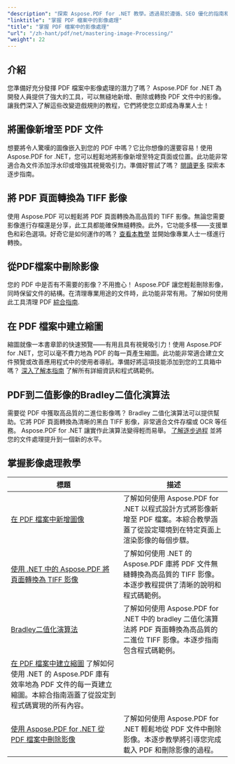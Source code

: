 ```yaml
---
"description": "探索 Aspose.PDF for .NET 教學。透過易於遵循、SEO 優化的指南和程式碼範例掌握在 PDF 文件中新增、轉換和管理影像的方法。"
"linktitle": "掌握 PDF 檔案中的影像處理"
"title": "掌握 PDF 檔案中的影像處理"
"url": "/zh-hant/pdf/net/mastering-image-Processing/"
"weight": 22
---
```


## 介紹

您準備好充分發揮 PDF 檔案中影像處理的潛力了嗎？ Aspose.PDF for .NET 為開發人員提供了強大的工具，可以無縫地新增、刪除或轉換 PDF 文件中的影像。讓我們深入了解這些改變遊戲規則的教程，它們將使您立即成為專業人士！

## 將圖像新增至 PDF 文件  

想要將令人驚嘆的圖像嵌入到您的 PDF 中嗎？它比你想像的還要容易！使用 Aspose.PDF for .NET，您可以輕鬆地將影像新增至特定頁面或位置。此功能非常適合為文件添加浮水印或增強其視覺吸引力。準備好嘗試了嗎？ [閱讀更多](./adding-image/) 探索本逐步指南。

## 將 PDF 頁面轉換為 TIFF 影像  

使用 Aspose.PDF 可以輕鬆將 PDF 頁面轉換為高品質的 TIFF 影像。無論您需要影像進行存檔還是分享，此工具都能確保無縫轉換。此外，它功能多樣——支援單色和彩色選項。好奇它是如何運作的嗎？ [查看本教學](./convert-pages-to-tiff-images/) 並開始像專業人士一樣進行轉換。

## 從PDF檔案中刪除影像  

您的 PDF 中是否有不需要的影像？不用擔心！ Aspose.PDF 讓您輕鬆刪除影像，同時保留文件的結構。在清理專業用途的文件時，此功能非常有用。了解如何使用此工具清理 PDF [綜合指南](./delete-images-from-pdf-files/).  

## 在 PDF 檔案中建立縮圖  

縮圖就像一本書章節的快速預覽——有用且具有視覺吸引力！使用 Aspose.PDF for .NET，您可以毫不費力地為 PDF 的每一頁產生縮圖。此功能非常適合建立文件預覽或改善應用程式中的使用者導航。準備好將這項技能添加到您的工具箱中嗎？ [深入了解本指南](./creating-thumbnail-images/) 了解所有詳細資訊和程式碼範例。

## PDF到二值影像的Bradley二值化演算法  

需要從 PDF 中獲取高品質的二進位影像嗎？ Bradley 二值化演算法可以提供幫助。它將 PDF 頁面轉換為清晰的黑白 TIFF 影像，非常適合文件存檔或 OCR 等任務。 Aspose.PDF for .NET 讓實作此演算法變得輕而易舉。 [了解逐步過程](./bradley-binarization-algorithm/) 並將您的文件處理提升到一個新的水平。

## 掌握影像處理教學
|標題 |描述 |
| --- | --- | 
| [在 PDF 檔案中新增圖像](./adding-image/) |了解如何使用 Aspose.PDF for .NET 以程式設計方式將影像新增至 PDF 檔案。本綜合教學涵蓋了從設定環境到在特定頁面上渲染影像的每個步驟。 |  
| [使用 .NET 中的 Aspose.PDF 將頁面轉換為 TIFF 影像](./convert-pages-to-tiff-images/) |了解如何使用 .NET 的 Aspose.PDF 庫將 PDF 文件無縫轉換為高品質的 TIFF 影像。本逐步教程提供了清晰的說明和程式碼範例。 |  
| [Bradley二值化演算法](./bradley-binarization-algorithm/) |了解如何使用 Aspose.PDF for .NET 中的 bradley 二值化演算法將 PDF 頁面轉換為高品質的二進位 TIFF 影像。本逐步指南包含程式碼範例。 |   
| [在 PDF 檔案中建立縮圖](./creating-thumbnail-images/) 了解如何使用 .NET 的 Aspose.PDF 庫有效率地為 PDF 文件的每一頁建立縮圖。本綜合指南涵蓋了從設定到程式碼實現的所有內容。 |  
| [使用 Aspose.PDF for .NET 從 PDF 檔案中刪除影像](./delete-images-from-pdf-files/) |了解如何使用 Aspose.PDF for .NET 輕鬆地從 PDF 文件中刪除影像。本逐步教學將引導您完成載入 PDF 和刪除影像的過程。 |